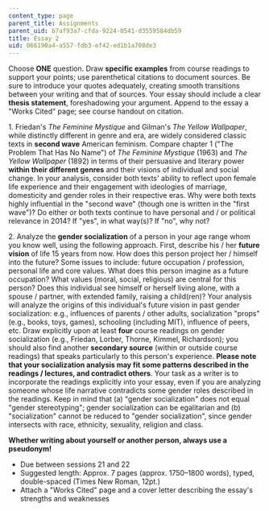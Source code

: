 ```yaml
---
content_type: page
parent_title: Assignments
parent_uid: b7af93a7-cfda-9224-0541-d3559584db59
title: Essay 2
uid: 066190a4-a557-fdb3-ef42-ed1b1a708de3
---
```


Choose **ONE** question. Draw **specific examples** from course readings to support your points; use parenthetical citations to document sources. Be sure to introduce your quotes adequately, creating smooth transitions between your writing and that of sources. Your essay should include a clear **thesis statement**, foreshadowing your argument. Append to the essay a "Works Cited" page; see course handout on citation.

1\. Friedan's _The Feminine Mystique_ and Gilman's _The Yellow Wallpaper_, while distinctly different in genre and era, are widely considered classic texts in **second wave** American feminism. Compare chapter 1 ("The Problem That Has No Name") of _The Feminine Mystique_ (1963) and _The Yellow Wallpaper_ (1892) in terms of their persuasive and literary power **within their different genres** and their visions of individual and social change. In your analysis, consider both texts' ability to reflect upon female life experience and their engagement with ideologies of marriage, domesticity and gender roles in their respective eras. Why were both texts highly influential in the "second wave" (though one is written in the "first wave")? Do either or both texts continue to have personal and / or political relevance in 2014? If "yes", in what way(s)? If "no", why not?

2\. Analyze the **gender socialization** of a person in your age range whom you know well, using the following approach. First, describe his / her **future vision** of life 15 years from now. How does this person project her / himself into the future? Some issues to include: future occupation / profession, personal life and core values. What does this person imagine as a future occupation? What values (moral, social, religious) are central for this person? Does this individual see himself or herself living alone, with a spouse / partner, with extended family, raising a child(ren)? Your analysis will analyze the origins of this individual's future vision in past gender socialization: e.g., influences of parents / other adults, socialization "props" (e.g., books, toys, games), schooling (including MIT), influence of peers, etc. Draw explicitly upon at least **four** course readings on gender socialization (e.g., Friedan, Lorber, Thorne, Kimmel, Richardson); you should also find another **secondary source** (within or outside course readings) that speaks particularly to this person's experience. **Please note that your socialization analysis may fit some patterns described in the readings / lectures, and contradict others**. Your task as a writer is to incorporate the readings explicitly into your essay, even if you are analyzing someone whose life narrative contradicts some gender roles described in the readings. Keep in mind that (a) "gender socialization" does not equal "gender stereotyping"; gender socialization can be egalitarian and (b) "socialization" cannot be reduced to "gender socialization", since gender intersects with race, ethnicity, sexuality, religion and class.

**Whether writing about yourself or another person, always use a pseudonym!**

*   Due between sessions 21 and 22
*   Suggested length: Approx. 7 pages (approx. 1750–1800 words), typed, double-spaced (Times New Roman, 12pt.)
*   Attach a "Works Cited" page and a cover letter describing the essay's strengths and weaknesses
